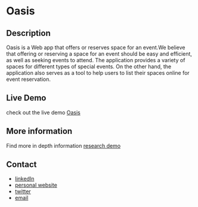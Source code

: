 # Oasis

## Description 
Oasis is a Web app that offers or reserves space for an event.We believe that offering or reserving a space for an event should be easy and efficient, as well as seeking events to attend. The application provides a variety of spaces for different types of special events. On the other hand, the application also serves as a tool to help users to list their spaces online for event reservation.

## Live Demo 
check out the live demo [Oasis](https://sergiov98.github.io/Oasis/index.html)

## More information
Find more in depth information [research demo](https://www.osgood1024.com/oasis)

## Contact
- [linkedIn](https://www.linkedin.com/in/osgood-gunawan-973a5993/)
- [personal website](https://www.osgood1024.com/)
- [twitter](https://twitter.com/osgoodgunawan)
- [email](https://mail.google.com/mail/u/0/?view=cm&fs=1&tf=1&source=mailto&to=osgoodgunawan@hotmail.com)










